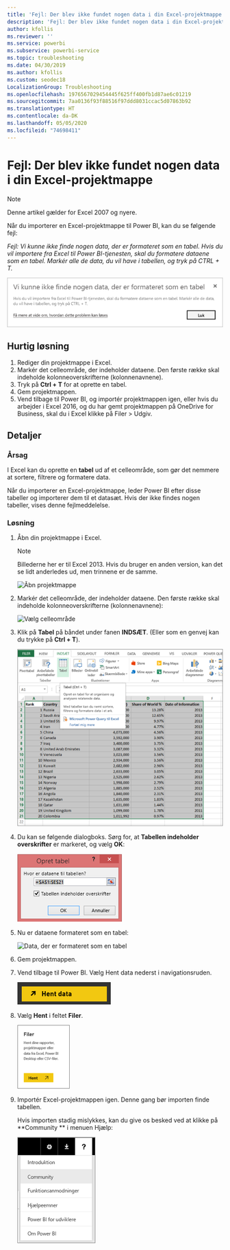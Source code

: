 ```yaml
---
title: 'Fejl: Der blev ikke fundet nogen data i din Excel-projektmappe'
description: 'Fejl: Der blev ikke fundet nogen data i din Excel-projektmappe'
author: kfollis
ms.reviewer: ''
ms.service: powerbi
ms.subservice: powerbi-service
ms.topic: troubleshooting
ms.date: 04/30/2019
ms.author: kfollis
ms.custom: seodec18
LocalizationGroup: Troubleshooting
ms.openlocfilehash: 1976567029454445f625ff400fb1d87ae6c01219
ms.sourcegitcommit: 7aa0136f93f88516f97ddd8031ccac5d07863b92
ms.translationtype: HT
ms.contentlocale: da-DK
ms.lasthandoff: 05/05/2020
ms.locfileid: "74698411"
---
```

# <a name="error-we-couldnt-find-any-data-in-your-excel-workbook"></a>Fejl: Der blev ikke fundet nogen data i din Excel-projektmappe

>[!NOTE]  
>Denne artikel gælder for Excel 2007 og nyere.

Når du importerer en Excel-projektmappe til Power BI, kan du se følgende fejl:

*Fejl: Vi kunne ikke finde nogen data, der er formateret som en tabel. Hvis du vil importere fra Excel til Power BI-tjenesten, skal du formatere dataene som en tabel. Markér alle de data, du vil have i tabellen, og tryk på CTRL + T.*

![Data blev ikke fundet i projektmappen](media/service-admin-troubleshoot-excel-workbook-data/power-bi-we-couldnt-find-any-data.png)

## <a name="quick-solution"></a>Hurtig løsning
1. Rediger din projektmappe i Excel.
2. Markér det celleområde, der indeholder dataene. Den første række skal indeholde kolonneoverskrifterne (kolonnenavnene).
3. Tryk på **Ctrl + T** for at oprette en tabel.
4. Gem projektmappen.
5. Vend tilbage til Power BI, og importér projektmappen igen, eller hvis du arbejder i Excel 2016, og du har gemt projektmappen på OneDrive for Business, skal du i Excel klikke på Filer > Udgiv.

## <a name="details"></a>Detaljer
### <a name="cause"></a>Årsag
I Excel kan du oprette en **tabel** ud af et celleområde, som gør det nemmere at sortere, filtrere og formatere data.

Når du importerer en Excel-projektmappe, leder Power BI efter disse tabeller og importerer dem til et datasæt. Hvis der ikke findes nogen tabeller, vises denne fejlmeddelelse.

### <a name="solution"></a>Løsning
1. Åbn din projektmappe i Excel. 
    >[!NOTE]
    >Billederne her er til Excel 2013. Hvis du bruger en anden version, kan det se lidt anderledes ud, men trinnene er de samme.
    
    ![Åbn projektmappe](media/service-admin-troubleshoot-excel-workbook-data/power-bi-troubleshoot-excel-worksheet-1.png)
2. Markér det celleområde, der indeholder dataene. Den første række skal indeholde kolonneoverskrifterne (kolonnenavnene):
   
    ![Vælg celleområde](media/service-admin-troubleshoot-excel-workbook-data/power-bi-troubleshoot-excel-worksheet-2.png)
3. Klik på **Tabel** på båndet under fanen **INDSÆT**. (Eller som en genvej kan du trykke på **Ctrl + T**).
   
    ![Indsæt tabel](media/service-admin-troubleshoot-excel-workbook-data/power-bi-troubleshoot-excel-worksheet-3.png)
4. Du kan se følgende dialogboks. Sørg for, at **Tabellen indeholder overskrifter** er markeret, og vælg **OK**:
   
    ![Opret tabel](media/service-admin-troubleshoot-excel-workbook-data/power-bi-troubleshoot-excel-create-table.png)
5. Nu er dataene formateret som en tabel:
   
    ![Data, der er formateret som en tabel](media/service-admin-troubleshoot-excel-workbook-data/power-bi-troubleshoot-excel-table.png)
6. Gem projektmappen.
7. Vend tilbage til Power BI. Vælg Hent data nederst i navigationsruden.
   
    ![Hent data](media/service-admin-troubleshoot-excel-workbook-data/power-bi-get-data.png)
8. Vælg **Hent** i feltet **Filer**.
   
    ![Hent filer](media/service-admin-troubleshoot-excel-workbook-data/power-bi-get-files.png)
9. Importér Excel-projektmappen igen. Denne gang bør importen finde tabellen.
   
    Hvis importen stadig mislykkes, kan du give os besked ved at klikke på **Community ** i menuen Hjælp:
   
    ![Communitylink](media/service-admin-troubleshoot-excel-workbook-data/power-bi-question-menu-community.png)
